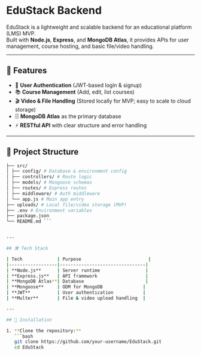 # EduStack Backend

EduStack is a lightweight and scalable backend for an educational platform (LMS) MVP.  
Built with **Node.js**, **Express**, and **MongoDB Atlas**, it provides APIs for user management, course hosting, and basic file/video handling.  

---

## 🚀 Features

- 🔑 **User Authentication** (JWT-based login & signup)  
- 📚 **Course Management** (Add, edit, list courses)  
- 🎬 **Video & File Handling** (Stored locally for MVP; easy to scale to cloud storage)  
- 🗄️ **MongoDB Atlas** as the primary database  
- ⚡ **RESTful API** with clear structure and error handling  

---

## 📂 Project Structure

``` bash
├── src/
│ ├── config/ # Database & environment config
│ ├── controllers/ # Route logic
│ ├── models/ # Mongoose schemas
│ ├── routes/ # Express routes
│ ├── middleware/ # Auth middleware
│ └── app.js # Main app entry
├── uploads/ # Local file/video storage (MVP)
├── .env # Environment variables
├── package.json
└── README.md ``` 


---

## 🛠️ Tech Stack

| Tech             | Purpose                         |
|------------------|--------------------------------|
| **Node.js**      | Server runtime                 |
| **Express.js**   | API framework                  |
| **MongoDB Atlas**| Database                       |
| **Mongoose**     | ODM for MongoDB               |
| **JWT**          | User authentication           |
| **Multer**       | File & video upload handling  |

---

## 🔧 Installation

1. **Clone the repository:**
   ```bash
   git clone https://github.com/your-username/EduStack.git
   cd EduStack
